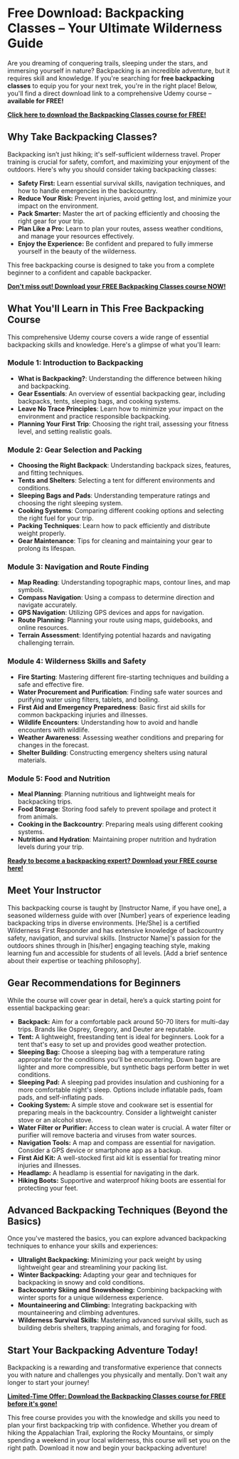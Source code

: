 # Free Download: Backpacking Classes – Your Ultimate Wilderness Guide

Are you dreaming of conquering trails, sleeping under the stars, and immersing yourself in nature? Backpacking is an incredible adventure, but it requires skill and knowledge. If you're searching for **free backpacking classes** to equip you for your next trek, you're in the right place! Below, you'll find a direct download link to a comprehensive Udemy course – **available for FREE!**

[**Click here to download the Backpacking Classes course for FREE!**](https://udemywork.com/backpacking-classes)

## Why Take Backpacking Classes?

Backpacking isn’t just hiking; it's self-sufficient wilderness travel. Proper training is crucial for safety, comfort, and maximizing your enjoyment of the outdoors. Here's why you should consider taking backpacking classes:

*   **Safety First:** Learn essential survival skills, navigation techniques, and how to handle emergencies in the backcountry.
*   **Reduce Your Risk:** Prevent injuries, avoid getting lost, and minimize your impact on the environment.
*   **Pack Smarter:** Master the art of packing efficiently and choosing the right gear for your trip.
*   **Plan Like a Pro:** Learn to plan your routes, assess weather conditions, and manage your resources effectively.
*   **Enjoy the Experience:** Be confident and prepared to fully immerse yourself in the beauty of the wilderness.

This free backpacking course is designed to take you from a complete beginner to a confident and capable backpacker.

[**Don't miss out! Download your FREE Backpacking Classes course NOW!**](https://udemywork.com/backpacking-classes)

## What You'll Learn in This Free Backpacking Course

This comprehensive Udemy course covers a wide range of essential backpacking skills and knowledge. Here's a glimpse of what you'll learn:

### **Module 1: Introduction to Backpacking**

*   **What is Backpacking?**: Understanding the difference between hiking and backpacking.
*   **Gear Essentials**: An overview of essential backpacking gear, including backpacks, tents, sleeping bags, and cooking systems.
*   **Leave No Trace Principles**: Learn how to minimize your impact on the environment and practice responsible backpacking.
*   **Planning Your First Trip**: Choosing the right trail, assessing your fitness level, and setting realistic goals.

### **Module 2: Gear Selection and Packing**

*   **Choosing the Right Backpack**: Understanding backpack sizes, features, and fitting techniques.
*   **Tents and Shelters**: Selecting a tent for different environments and conditions.
*   **Sleeping Bags and Pads**: Understanding temperature ratings and choosing the right sleeping system.
*   **Cooking Systems**: Comparing different cooking options and selecting the right fuel for your trip.
*   **Packing Techniques**: Learn how to pack efficiently and distribute weight properly.
*   **Gear Maintenance**: Tips for cleaning and maintaining your gear to prolong its lifespan.

### **Module 3: Navigation and Route Finding**

*   **Map Reading**: Understanding topographic maps, contour lines, and map symbols.
*   **Compass Navigation**: Using a compass to determine direction and navigate accurately.
*   **GPS Navigation**: Utilizing GPS devices and apps for navigation.
*   **Route Planning**: Planning your route using maps, guidebooks, and online resources.
*   **Terrain Assessment**: Identifying potential hazards and navigating challenging terrain.

### **Module 4: Wilderness Skills and Safety**

*   **Fire Starting**: Mastering different fire-starting techniques and building a safe and effective fire.
*   **Water Procurement and Purification**: Finding safe water sources and purifying water using filters, tablets, and boiling.
*   **First Aid and Emergency Preparedness**: Basic first aid skills for common backpacking injuries and illnesses.
*   **Wildlife Encounters**: Understanding how to avoid and handle encounters with wildlife.
*   **Weather Awareness**: Assessing weather conditions and preparing for changes in the forecast.
*   **Shelter Building**: Constructing emergency shelters using natural materials.

### **Module 5: Food and Nutrition**

*   **Meal Planning**: Planning nutritious and lightweight meals for backpacking trips.
*   **Food Storage**: Storing food safely to prevent spoilage and protect it from animals.
*   **Cooking in the Backcountry**: Preparing meals using different cooking systems.
*   **Nutrition and Hydration**: Maintaining proper nutrition and hydration levels during your trip.

[**Ready to become a backpacking expert? Download your FREE course here!**](https://udemywork.com/backpacking-classes)

## Meet Your Instructor

This backpacking course is taught by [Instructor Name, if you have one], a seasoned wilderness guide with over [Number] years of experience leading backpacking trips in diverse environments. [He/She] is a certified Wilderness First Responder and has extensive knowledge of backcountry safety, navigation, and survival skills. [Instructor Name]'s passion for the outdoors shines through in [his/her] engaging teaching style, making learning fun and accessible for students of all levels. [Add a brief sentence about their expertise or teaching philosophy].

## Gear Recommendations for Beginners

While the course will cover gear in detail, here’s a quick starting point for essential backpacking gear:

*   **Backpack:** Aim for a comfortable pack around 50-70 liters for multi-day trips. Brands like Osprey, Gregory, and Deuter are reputable.
*   **Tent:** A lightweight, freestanding tent is ideal for beginners. Look for a tent that's easy to set up and provides good weather protection.
*   **Sleeping Bag:** Choose a sleeping bag with a temperature rating appropriate for the conditions you'll be encountering. Down bags are lighter and more compressible, but synthetic bags perform better in wet conditions.
*   **Sleeping Pad:** A sleeping pad provides insulation and cushioning for a more comfortable night's sleep. Options include inflatable pads, foam pads, and self-inflating pads.
*   **Cooking System:** A simple stove and cookware set is essential for preparing meals in the backcountry. Consider a lightweight canister stove or an alcohol stove.
*   **Water Filter or Purifier:** Access to clean water is crucial. A water filter or purifier will remove bacteria and viruses from water sources.
*   **Navigation Tools:** A map and compass are essential for navigation. Consider a GPS device or smartphone app as a backup.
*   **First Aid Kit:** A well-stocked first aid kit is essential for treating minor injuries and illnesses.
*   **Headlamp:** A headlamp is essential for navigating in the dark.
*   **Hiking Boots:** Supportive and waterproof hiking boots are essential for protecting your feet.

## Advanced Backpacking Techniques (Beyond the Basics)

Once you've mastered the basics, you can explore advanced backpacking techniques to enhance your skills and experiences:

*   **Ultralight Backpacking:** Minimizing your pack weight by using lightweight gear and streamlining your packing list.
*   **Winter Backpacking:** Adapting your gear and techniques for backpacking in snowy and cold conditions.
*   **Backcountry Skiing and Snowshoeing:** Combining backpacking with winter sports for a unique wilderness experience.
*   **Mountaineering and Climbing:** Integrating backpacking with mountaineering and climbing adventures.
*   **Wilderness Survival Skills:** Mastering advanced survival skills, such as building debris shelters, trapping animals, and foraging for food.

## Start Your Backpacking Adventure Today!

Backpacking is a rewarding and transformative experience that connects you with nature and challenges you physically and mentally. Don't wait any longer to start your journey!

**[Limited-Time Offer: Download the Backpacking Classes course for FREE before it's gone!](https://udemywork.com/backpacking-classes)**

This free course provides you with the knowledge and skills you need to plan your first backpacking trip with confidence. Whether you dream of hiking the Appalachian Trail, exploring the Rocky Mountains, or simply spending a weekend in your local wilderness, this course will set you on the right path. Download it now and begin your backpacking adventure!
